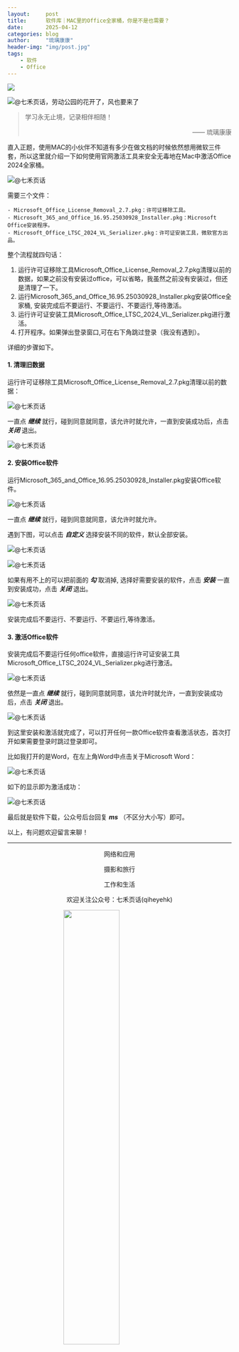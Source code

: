 ```yaml
---
layout:     post
title:      软件库｜MAC里的Office全家桶，你是不是也需要？
date:       2025-04-12
categories: blog
author:     "琉璃康康"
header-img: "img/post.jpg"
tags:
    - 软件
    - Office
---
```


<style>
img{
  display:block;
  margin:0
  auto;
}
</style>

<meta name="referrer" content="never">

![][0]

![@七禾页话，劳动公园的花开了，风也要来了][1]

> 学习永无止境，记录相伴相随！
> <p align="right">—— 琉璃康康</p>

直入正题，使用MAC的小伙伴不知道有多少在做文档的时候依然想用微软三件套，所以这里就介绍一下如何使用官网激活工具来安全无毒地在Mac中激活Office 2024全家桶。

![@七禾页话][2]

需要三个文件：
```
- Microsoft_Office_License_Removal_2.7.pkg：许可证移除工具。
- Microsoft_365_and_Office_16.95.25030928_Installer.pkg：Microsoft Office安装程序。
- Microsoft_Office_LTSC_2024_VL_Serializer.pkg：许可证安装工具，微软官方出品。
```

整个流程就四句话：

1. 运行许可证移除工具Microsoft_Office_License_Removal_2.7.pkg清理以前的数据，如果之前没有安装过office，可以省略，我虽然之前没有安装过，但还是清理了一下。
2. 运行Microsoft_365_and_Office_16.95.25030928_Installer.pkg安装Office全家桶, 安装完成后不要运行、不要运行、不要运行,等待激活。
3. 运行许可证安装工具Microsoft_Office_LTSC_2024_VL_Serializer.pkg进行激活。
4. 打开程序。如果弹出登录窗口,可在右下角跳过登录（我没有遇到）。

详细的步骤如下。

#### 1. 清理旧数据
运行许可证移除工具Microsoft_Office_License_Removal_2.7.pkg清理以前的数据：

![@七禾页话][3]

一直点 ***继续*** 就行，碰到同意就同意，该允许时就允许，一直到安装成功后，点击 ***关闭*** 退出。

![@七禾页话][4]

#### 2. 安装Office软件

运行Microsoft_365_and_Office_16.95.25030928_Installer.pkg安装Office软件。

![@七禾页话][5]

一直点 ***继续*** 就行，碰到同意就同意，该允许时就允许。

遇到下图，可以点击 ***自定义*** 选择安装不同的软件，默认全部安装。

![@七禾页话][6]

![@七禾页话][7]

如果有用不上的可以把前面的 ***勾*** 取消掉, 选择好需要安装的软件，点击 ***安装*** 一直到安装成功，点击 ***关闭*** 退出。

![@七禾页话][8]

安装完成后不要运行、不要运行、不要运行,等待激活。

#### 3. 激活Office软件

安装完成后不要运行任何office软件，直接运行许可证安装工具Microsoft_Office_LTSC_2024_VL_Serializer.pkg进行激活。

![@七禾页话][9]

依然是一直点 ***继续*** 就行，碰到同意就同意，该允许时就允许，一直到安装成功后，点击 ***关闭*** 退出。

![@七禾页话][10]

到这里安装和激活就完成了，可以打开任何一款Office软件查看激活状态，首次打开如果需要登录时跳过登录即可。

比如我打开的是Word，在左上角Word中点击关于Microsoft Word：

![@七禾页话][11]

如下的显示即为激活成功：

![@七禾页话][12]

最后就是软件下载，公众号后台回复 ***ms*** （不区分大小写）即可。

以上，有问题欢迎留言来聊！

------------
<p align="center">网络和应用</p>
<p align="center">摄影和旅行</p>
<p align="center">工作和生活</p>
<p align="center">欢迎关注公众号：七禾页话(qiheyehk)</p>
<img src="https://mmbiz.qpic.cn/mmbiz_jpg/QqiaFS6NT0eAaCjLpPgUZricqK7lIOO3hYEYIbjibRlYaiaTsib0reaQfQTmaibVw2QqZLibBWpCHJdg0v3V7yX8sQgWw/0?wx_fmt=jpeg" width="50%"/>


[0]: http://mmbiz.qpic.cn/mmbiz_gif/QqiaFS6NT0eCHicr2j8v4oD4rClUscedr9r55alibqTP1e9kss3HO7voULLsEv4yicuFFy0IJJeLAzX88yzyU9VTgA/640?wx_fmt=gif


[1]: https://mmbiz.qpic.cn/mmbiz_jpg/QqiaFS6NT0eA8cic4ESYAMm3FDm33UiaBgC0wZ0UpTeNFygZoo2LKpITUyT8RDmiaeSh47UOauxAwq4kXhqO998T3A/640?wx_fmt=jpeg&amp;from=appmsg


[2]: https://mmbiz.qpic.cn/mmbiz_png/QqiaFS6NT0eA8cic4ESYAMm3FDm33UiaBgCwqNicsEoJRJ8xleuzkpRsviaswCfy70YLakyp4s7KTxAsYUKEKYNMs9A/640?wx_fmt=png&amp;from=appmsg


[3]: https://mmbiz.qpic.cn/mmbiz_png/QqiaFS6NT0eA8cic4ESYAMm3FDm33UiaBgCnCOKjibt6LZrO3KNbpYesiaPzg5sHX5mia1e97QxExJg9TCv1tdDxgicMQ/640?wx_fmt=png&amp;from=appmsg


[4]: https://mmbiz.qpic.cn/mmbiz_png/QqiaFS6NT0eA8cic4ESYAMm3FDm33UiaBgCGpuPoy6Zk2knialdeXajHAJfaThPjk00gXa92SicC1RlAOcrStKguIOA/640?wx_fmt=png&amp;from=appmsg


[5]: https://mmbiz.qpic.cn/mmbiz_png/QqiaFS6NT0eA8cic4ESYAMm3FDm33UiaBgC7ayyoswP1kI8hF4iag1nr6AhLWficpyibZaabKAOFjJMp891iahBaCoHRQ/640?wx_fmt=png&amp;from=appmsg


[6]: https://mmbiz.qpic.cn/mmbiz_png/QqiaFS6NT0eA8cic4ESYAMm3FDm33UiaBgCQuaNG426GGSFCic6PicrWTzxdInfIDKB3fibP3dicAqTL74f5j3LS11ziaQ/640?wx_fmt=png&amp;from=appmsg


[7]: https://mmbiz.qpic.cn/mmbiz_png/QqiaFS6NT0eA8cic4ESYAMm3FDm33UiaBgCqccGl6vN80XKd7gIkgibfahyZ8G5yy031qljmf4G2rszjAfK9NtsyrA/640?wx_fmt=png&amp;from=appmsg


[8]: https://mmbiz.qpic.cn/mmbiz_png/QqiaFS6NT0eA8cic4ESYAMm3FDm33UiaBgCo5REKP9K1iauLBcsusaNFmCFRbJfickwcsCdy9AO07G66AfibkwEVAVYQ/640?wx_fmt=png&amp;from=appmsg


[9]: https://mmbiz.qpic.cn/mmbiz_png/QqiaFS6NT0eA8cic4ESYAMm3FDm33UiaBgCx65sgzRxg8QIVfvfFoaFwyemB7jhsiat6CX36yzYJ2EE858gHtOOzgA/640?wx_fmt=png&amp;from=appmsg


[10]: https://mmbiz.qpic.cn/mmbiz_png/QqiaFS6NT0eA8cic4ESYAMm3FDm33UiaBgCZ8icNKXJ910bsDFg5oMWPPNGbgzbkqB563AsFY2icRGuibGKzoy8PbjCA/640?wx_fmt=png&amp;from=appmsg


[11]: https://mmbiz.qpic.cn/mmbiz_png/QqiaFS6NT0eA8cic4ESYAMm3FDm33UiaBgCUvvvdXtibwkPOR4A6me4oC2RI0iamhtPqAEqbIkLHWia8vDsGewC5sUyg/640?wx_fmt=png&amp;from=appmsg


[12]: https://mmbiz.qpic.cn/mmbiz_png/QqiaFS6NT0eA8cic4ESYAMm3FDm33UiaBgCbljBILzvrSXfGCibsqtzAt36amC8VzaNb9VgFGhRn28kyrje7ukw1PQ/640?wx_fmt=png&amp;from=appmsg

